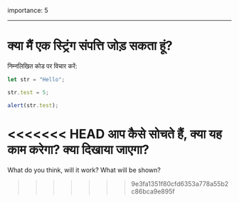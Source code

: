 importance: 5

---

# क्या मैं एक स्ट्रिंग संपत्ति जोड़ सकता हूं?


निम्नलिखित कोड पर विचार करें:

```js
let str = "Hello";

str.test = 5;

alert(str.test);
```

<<<<<<< HEAD
आप कैसे सोचते हैं, क्या यह काम करेगा? क्या दिखाया जाएगा?
=======
What do you think, will it work? What will be shown?
>>>>>>> 9e3fa1351f80cfd6353a778a55b2c86bca9e895f
